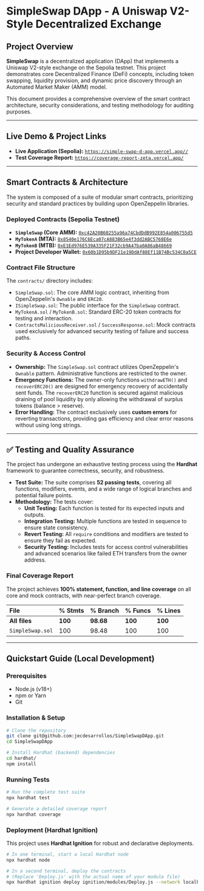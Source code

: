 # SimpleSwap DApp - A Uniswap V2-Style Decentralized Exchange

## Project Overview

**SimpleSwap** is a decentralized application (DApp) that implements a Uniswap V2-style exchange on the Sepolia testnet. This project demonstrates core Decentralized Finance (DeFi) concepts, including token swapping, liquidity provision, and dynamic price discovery through an Automated Market Maker (AMM) model.

This document provides a comprehensive overview of the smart contract architecture, security considerations, and testing methodology for auditing purposes.

-----

## Live Demo & Project Links

  * **Live Application (Sepolia):** [`https://simple-swap-d-app.vercel.app//`](https://www.google.com/search?q=%5Bhttps://simple-swap-d-app.vercel.app/%5D\(https://tp4-frontend.vercel.app/\))
  * **Test Coverage Report:** [`https://coverage-report-zeta.vercel.app/`](https://www.google.com/search?q=%5Bhttps://coverage-report-zeta.vercel.app/%5D\(https://coverage-report-zeta.vercel.app/\))

-----

## Smart Contracts & Architecture

The system is composed of a suite of modular smart contracts, prioritizing security and standard practices by building upon OpenZeppelin libraries.

### Deployed Contracts (Sepolia Testnet)

  * **`SimpleSwap` (Core AMM):** [`0xc42A20B60255a96a74CbdDdB992E854a006755d5`](https://www.google.com/search?q=%5Bhttps://sepolia.etherscan.io/address/0xc42A20B60255a96a74CbdDdB992E854a006755d5%5D\(https://sepolia.etherscan.io/address/0xc42A20B60255a96a74CbdDdB992E854a006755d5\))
  * **`MyTokenA` (MTA):** [`0x8540e176C6Eca07cA883B65e4f3dd2ABC5768E6e`](https://www.google.com/search?q=%5Bhttps://sepolia.etherscan.io/address/0x8540e176C6Eca07cA883B65e4f3dd2ABC5768E6e%5D\(https://sepolia.etherscan.io/address/0x8540e176C6Eca07cA883B65e4f3dd2ABC5768E6e\))
  * **`MyTokenB` (MTB):** [`0xE1Ed976E539A335F21F32cb9A47ba0A86aB48669`](https://www.google.com/search?q=%5Bhttps://sepolia.etherscan.io/address/0xE1Ed976E539A335F21F32cb9A47ba0A86aB48669%5D\(https://sepolia.etherscan.io/address/0xE1Ed976E539A335F21F32cb9A47ba0A86aB48669\))
  * **Project Developer Wallet:** [`0x60b1D95b9DF21e19DdAf88Ef11B74Bc534C0a5CE`](https://www.google.com/search?q=%5Bhttps://sepolia.etherscan.io/address/0x60b1D95b9DF21e19DdAf88Ef11B74Bc534C0a5CE%5D\(https://sepolia.etherscan.io/address/0x60b1D95b9DF21e19DdAf88Ef11B74Bc534C0a5CE\))

### Contract File Structure

The `contracts/` directory includes:

  * `SimpleSwap.sol`: The core AMM logic contract, inheriting from OpenZeppelin's `Ownable` and `ERC20`.
  * `ISimpleSwap.sol`: The public interface for the `SimpleSwap` contract.
  * `MyTokenA.sol` / `MyTokenB.sol`: Standard ERC-20 token contracts for testing and interaction.
  * `ContractsMaliciousReceiver.sol` / `SuccessResponse.sol`: Mock contracts used exclusively for advanced security testing of failure and success paths.

### Security & Access Control

  * **Ownership:** The `SimpleSwap.sol` contract utilizes OpenZeppelin's `Ownable` pattern. Administrative functions are restricted to the owner.
  * **Emergency Functions:** The owner-only functions `withdrawETH()` and `recoverERC20()` are designed for emergency recovery of accidentally sent funds. The `recoverERC20` function is secured against malicious draining of pool liquidity by only allowing the withdrawal of surplus tokens (balance \> reserve).
  * **Error Handling:** The contract exclusively uses **custom errors** for reverting transactions, providing gas efficiency and clear error reasons without using long strings.

-----

## ✅ Testing and Quality Assurance

The project has undergone an exhaustive testing process using the **Hardhat** framework to guarantee correctness, security, and robustness.

  * **Test Suite:** The suite comprises **52 passing tests**, covering all functions, modifiers, events, and a wide range of logical branches and potential failure points.
  * **Methodology:** The tests cover:
      * **Unit Testing:** Each function is tested for its expected inputs and outputs.
      * **Integration Testing:** Multiple functions are tested in sequence to ensure state consistency.
      * **Revert Testing:** All `require` conditions and modifiers are tested to ensure they fail as expected.
      * **Security Testing:** Includes tests for access control vulnerabilities and advanced scenarios like failed ETH transfers from the owner address.

### Final Coverage Report

The project achieves **100% statement, function, and line coverage** on all core and mock contracts, with near-perfect branch coverage.

| File | % Stmts | % Branch | % Funcs | % Lines |
| :--- | :--- | :--- | :--- | :--- |
| **All files** | **100** | **98.68** | **100** | **100** |
| `SimpleSwap.sol` | 100 | 98.48 | 100 | 100 |

-----

## Quickstart Guide (Local Development)

### Prerequisites

  * Node.js (v18+)
  * npm or Yarn
  * Git

### Installation & Setup

```bash
# Clone the repository
git clone git@github.com:jecdesarrollos/SimpleSwapDApp.git
cd SimpleSwapDApp

# Install Hardhat (backend) dependencies
cd hardhat/
npm install
```

### Running Tests

```bash
# Run the complete test suite
npx hardhat test

# Generate a detailed coverage report
npx hardhat coverage
```

### Deployment (Hardhat Ignition)

This project uses **Hardhat Ignition** for robust and declarative deployments.

```bash
# In one terminal, start a local Hardhat node
npx hardhat node

# In a second terminal, deploy the contracts
# (Replace 'Deploy.js' with the actual name of your module file)
npx hardhat ignition deploy ignition/modules/Deploy.js --network localhost
```